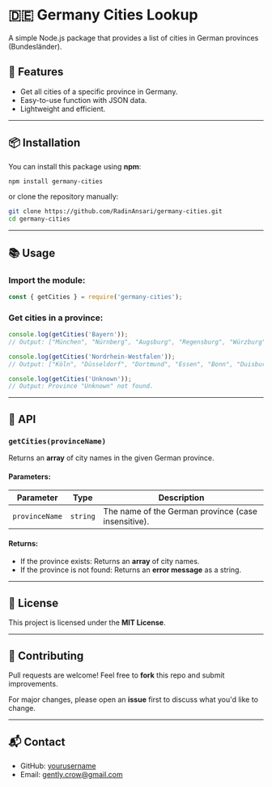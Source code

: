 # 🇩🇪 Germany Cities Lookup

A simple Node.js package that provides a list of cities in German provinces (Bundesländer).  

## 🚀 Features
- Get all cities of a specific province in Germany.
- Easy-to-use function with JSON data.
- Lightweight and efficient.

---

## 📦 Installation
You can install this package using **npm**:

```sh
npm install germany-cities
```

or clone the repository manually:

```sh
git clone https://github.com/RadinAnsari/germany-cities.git
cd germany-cities
```

---

## 📚 Usage
### Import the module:
```javascript
const { getCities } = require('germany-cities');
```

### Get cities in a province:
```javascript
console.log(getCities('Bayern'));
// Output: ["München", "Nürnberg", "Augsburg", "Regensburg", "Würzburg", "Ingolstadt", "Fürth", "Erlangen", "Bamberg", "Bayreuth"]

console.log(getCities('Nordrhein-Westfalen'));
// Output: ["Köln", "Düsseldorf", "Dortmund", "Essen", "Bonn", "Duisburg", "Bochum", "Wuppertal", "Bielefeld", "Münster"]

console.log(getCities('Unknown'));
// Output: Province "Unknown" not found.
```

---

## 🔧 API

### `getCities(provinceName)`
Returns an **array** of city names in the given German province.

#### **Parameters:**
| Parameter    | Type     | Description                           |
|-------------|---------|---------------------------------------|
| `provinceName` | `string` | The name of the German province (case insensitive). |

#### **Returns:**
- If the province exists: Returns an **array** of city names.
- If the province is not found: Returns an **error message** as a string.

---



## 📜 License
This project is licensed under the **MIT License**.

---

## 🌟 Contributing
Pull requests are welcome! Feel free to **fork** this repo and submit improvements.

For major changes, please open an **issue** first to discuss what you'd like to change.

---

## 📬 Contact
- GitHub: [yourusername](https://github.com/RadinAnsari)
- Email: gently.crow@gmail.com
